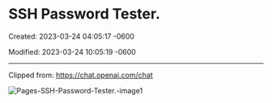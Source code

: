 # SSH Password Tester.

Created: 2023-03-24 04:05:17 -0600

Modified: 2023-03-24 10:05:19 -0600

---

Clipped from: <https://chat.openai.com/chat>


![Pages-SSH-Password-Tester.-image1](400-SalusITGroupLLC/attachment/Pages-SSH-Password-Tester.-image1.jpg)

